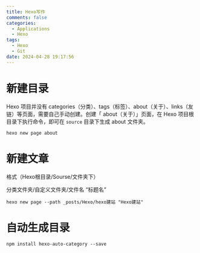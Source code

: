 ```yaml
---
title: Hexo写作
comments: false
categories:
  - Applications
  - Hexo
tags:
  - Hexo
  - Git
date: 2024-04-28 19:17:56
---
```

# 新建目录

Hexo 项目并没有 categories（分类）、tags（标签）、about（关于）、links（友链）等页面，需要自己手动创建。创建「 about（关于）」页面，在 Hexo 项目根目录下执行命令，即可在 `source` 目录下生成 about 文件夹。

```shell
hexo new page about
```

# 新建文章

格式（Hexo根目录/Sourse/文件夹下）

分类文件夹/自定义文件夹/文件名 “标题名”

```shell
hexo new page --path _posts/Hexo/hexo建站 "Hexo建站"
```

# 自动生成目录

```shell
npm install hexo-auto-category --save
```